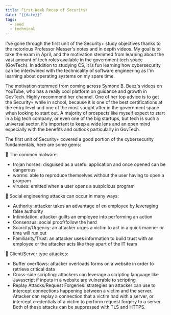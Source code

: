 ```yaml
---
title: First Week Recap of Security+
date: "{{date}}"
tags:
  - seed
  - technical
---
```

I've gone through the first unit of the Security+ study objectives thanks to the notorious Professor Messer's notes and in depth videos. My goal is to take the exam in April, and the motivation stemmed from learning about the vast amount of tech roles available in the government tech space (GovTech). In addition to studying CS, it is fun learning how cybersecurity can be intertwined with the technicality of software engineering as I'm learning about operating systems on my spare time.

The motivation stemmed from coming across Symone B. Beez's videos on YouTube, who has a really cool platform on guidance and growth in GovTech. Highly recommend her channel. One of her top advice is to get the Security+ while in school, because it is one of the best certifications at the entry level and one of the most sought after in the government space when looking to start out. A majority of prospects like myself expect to start in a big tech company, or even one of the big startups, but tech is such a universal sector, it's important to keep a wide lens and an open mind especially with the benefits and outlook particularly in GovTech.

The first unit of Security+ covered a good portion of the cybersecurity fundamentals, here are some gems:

👾 The common malware:
-  trojan horses: disguised as a useful application and once opened can be dangerous
-  worms: able to reproduce themselves without the user having to open a program
-  viruses: emitted when a user opens a suspicious program

👾 Social engineering attacks can occur in many ways:
- Authority: attacker takes an advantage of en employee by leveraging false authority
- Intimidation: attacker guilts an employee into performing an action
- Consensus: social proof/follow the herd
- Scarcity/Urgency: an attacker urges a victim to act in a quick manner or time will run out
- Familiarity/Trust: an attacker uses information to build trust with an employee or the attacker acts like they apart of the IT team

👾 Client/Server type attackes:
- Buffer overflows: attacker overloads forms on a website in order to retrieve critical data
- Cross-side scripting: attackers can leverage a scripting language like Javascript if inputs in a website are vulnerable to scripting
- Replay Attacks/Request Forgeries: strategies an attacker can use to intercept connections happening between a victim and the server. Attacker can replay a connection that a victim had with a server, or intercept credentials of a victim to perform request forgery to a server. Both of these attacks can be suppressed with TLS and HTTPS.